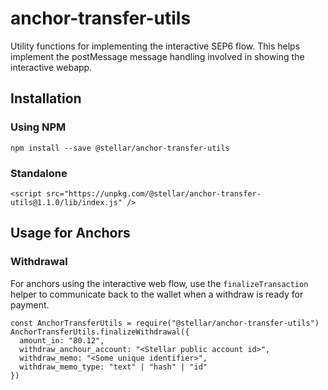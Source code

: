 # anchor-transfer-utils

Utility functions for implementing the interactive SEP6 flow.  This helps implement the postMessage message handling involved in showing the interactive webapp.

## Installation

### Using NPM

```
npm install --save @stellar/anchor-transfer-utils
```

### Standalone

```
<script src="https://unpkg.com/@stellar/anchor-transfer-utils@1.1.0/lib/index.js" />
```

## Usage for Anchors

### Withdrawal

For anchors using the interactive web flow, use the `finalizeTransaction` helper to communicate back to the wallet when a withdraw is ready for payment.

```
const AnchorTransferUtils = require("@stellar/anchor-transfer-utils")
AnchorTransferUtils.finalizeWithdrawal({
  amount_in: "80.12",
  withdraw_anchour_account: "<Stellar public account id>",
  withdraw_memo: "<Some unique identifier>",
  withdraw_memo_type: "text" | "hash" | "id"
})
```